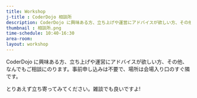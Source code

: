 ```yaml
---
title: Workshop
j-title : CoderDojo 相談所
description: CoderDojo に興味ある方、立ち上げや運営にアドバイスが欲しい方、その他、なんでもご相談にのります。とりあえず立ち寄ってみてください。雑談でも良いですよ!
thumbnail : 相談所.png
time-schedule: 10:40-16:30
area-room: 
layout: workshop
---
```


CoderDojo に興味ある方、立ち上げや運営にアドバイスが欲しい方、その他、なんでもご相談にのります。事前申し込みは不要で、場所は会場入り口のすぐ隣です。

とりあえず立ち寄ってみてください。雑談でも良いですよ!
